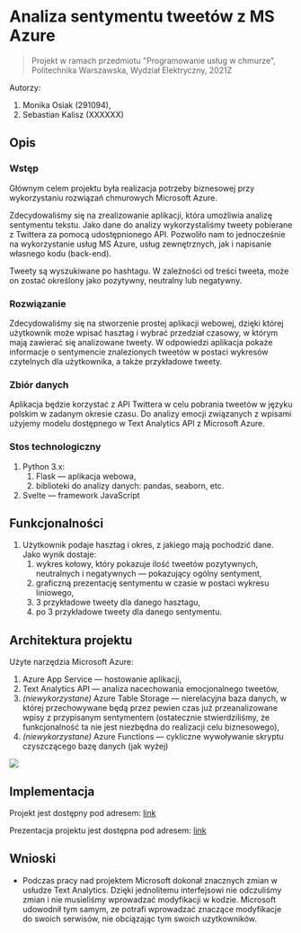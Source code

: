 # Analiza sentymentu tweetów z MS Azure
> Projekt w ramach przedmiotu "Programowanie usług w chmurze", Politechnika Warszawska, Wydział Elektryczny, 2021Z

Autorzy:
1. Monika Osiak (291094),
2. Sebastian Kalisz (XXXXXX)

## Opis
### Wstęp
Głównym celem projektu była realizacja potrzeby biznesowej przy wykorzystaniu rozwiązań chmurowych Microsoft Azure.

Zdecydowaliśmy się na zrealizowanie aplikacji, która umożliwia analizę sentymentu tekstu. Jako dane do analizy 
wykorzystaliśmy tweety pobierane z Twittera za pomocą udostępnionego API. Pozwoliło nam to jednocześnie na wykorzystanie 
usług MS Azure, usług zewnętrznych, jak i napisanie własnego kodu (back-end).

Tweety są wyszukiwane po hashtagu. W zależności od treści tweeta, może on zostać określony jako pozytywny, neutralny lub 
negatywny.

### Rozwiązanie
Zdecydowaliśmy się na stworzenie prostej aplikacji webowej, dzięki której użytkownik może wpisać hasztag i wybrać
przedział czasowy, w którym mają zawierać się analizowane tweety. W odpowiedzi aplikacja pokaże informacje
o sentymencie znalezionych tweetów w postaci wykresów czytelnych dla użytkownika, a także przykładowe tweety.

### Zbiór danych
Aplikacja będzie korzystać z API Twittera w celu pobrania tweetów w języku polskim w zadanym okresie czasu.
Do analizy emocji związanych z wpisami użyjemy modelu dostępnego w Text Analytics API z Microsoft Azure.

### Stos technologiczny
1. Python 3.x:
    1. Flask — aplikacja webowa,
    2. biblioteki do analizy danych: pandas, seaborn, etc.
2. Svelte — framework JavaScript

## Funkcjonalności
1. Użytkownik podaje hasztag i okres, z jakiego mają pochodzić dane. 
Jako wynik dostaje:
    1. wykres kołowy, który pokazuje ilość tweetów pozytywnych, neutralnych i negatywnych — pokazujący ogólny sentyment,
    2. graficzną prezentację sentymentu w czasie w postaci wykresu liniowego,
    3. 3 przykładowe tweety dla danego hasztagu,
    4. po 3 przykładowe tweety dla danego sentymentu.

## Architektura projektu
Użyte narzędzia Microsoft Azure:
1. Azure App Service — hostowanie aplikacji,
2. Text Analytics API — analiza nacechowania emocjonalnego tweetów,
3. *(niewykorzystane)* Azure Table Storage — nierelacyjna baza danych, w której przechowywane będą przez pewien czas już 
przeanalizowane wpisy z przypisanym sentymentem (ostatecznie stwierdziliśmy, że funkcjonalność ta nie jest niezbędna
do realizacji celu biznesowego),
4. *(niewykorzystane)* Azure Functions — cykliczne wywoływanie skryptu czyszczącego bazę danych (jak wyżej)

![](https://github.com/monika-osiak/azure-ml/blob/main/resources/components.png)

## Implementacja
Projekt jest dostępny pod adresem: [link](https://)

Prezentacja projektu jest dostępna pod adresem: [link](https://)

## Wnioski
* Podczas pracy nad projektem Microsoft dokonał znacznych zmian w usłudze Text Analytics. Dzięki jednolitemu interfejsowi nie odczuliśmy zmian i nie musieliśmy wprowadzać modyfikacji w kodzie. Microsoft udowodnił tym samym, ze potrafi wprowadzać znaczące modyfikacje do swoich serwisów, nie obciązając tym swoich uzytkowników.